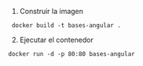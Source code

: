 1. Construir la imagen

```
 docker build -t bases-angular . 
```
2. Ejecutar el contenedor

```
docker run -d -p 80:80 bases-angular
```
